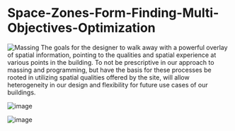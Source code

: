 # Space-Zones-Form-Finding-Multi-Objectives-Optimization

![Massing](https://user-images.githubusercontent.com/65818525/130500048-ec3f2b94-4dd1-4bb5-b041-50def46e41b6.gif)
The goals for the designer to walk away with a powerful overlay of spatial information, pointing to the qualities and spatial experience at various points in the building. 
To not be prescriptive in our approach to massing and programming, but have the basis for these processes be rooted in utilizing spatial qualities offered by the site, will allow heterogeneity in our design and flexibility for future use cases of our buildings.    


![image](https://user-images.githubusercontent.com/65818525/130500517-7e847ed5-5958-4364-b0f1-8d4c54f7997d.png)

![image](https://user-images.githubusercontent.com/65818525/130500486-f80230b2-45c8-4fbc-943c-11423548c8b9.png)
